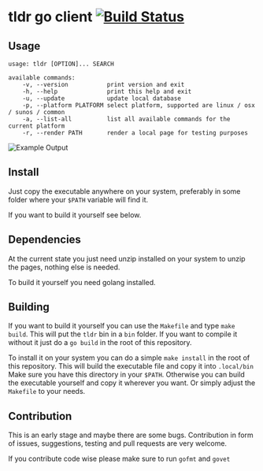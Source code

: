 # tldr go client [![Build Status](https://travis-ci.org/mstruebing/tldr-go-client.svg?branch=master)](https://travis-ci.org/mstruebing/tldr-go-client)

## Usage

```
usage: tldr [OPTION]... SEARCH

available commands:
    -v, --version           print version and exit
    -h, --help              print this help and exit
    -u, --update            update local database
    -p, --platform PLATFORM select platform, supported are linux / osx / sunos / common
    -a, --list-all          list all available commands for the current platform
    -r, --render PATH       render a local page for testing purposes
```

![Example Output](https://raw.githubusercontent.com/mstruebing/tldr-go-client/master/docs/example.png "Example Output")

## Install

Just copy the executable anywhere on your system, preferably in some folder where 
your `$PATH` variable will find it.

If you want to build it yourself see below.

## Dependencies
At the current state you just need unzip installed on your system to unzip the pages, nothing else is needed.

To build it yourself you need golang installed.

## Building

If you want to build it yourself you can use the `Makefile` and type `make build`.
This will put the `tldr` bin in a `bin` folder.
If you want to compile it without it just do a `go build` in the root of this repository.

To install it on your system you can do a simple `make install` in the root of this repository.
This will build the executable file and copy it into `.local/bin`
Make sure you have this directory in your `$PATH`.
Otherwise you can build the executable yourself and copy it wherever you want. Or simply adjust the `Makefile` to your needs.


## Contribution

This is an early stage and maybe there are some bugs.
Contribution in form of issues, suggestions, testing and pull requests are very welcome.

If you contribute code wise please make sure to run `gofmt` and `govet`
